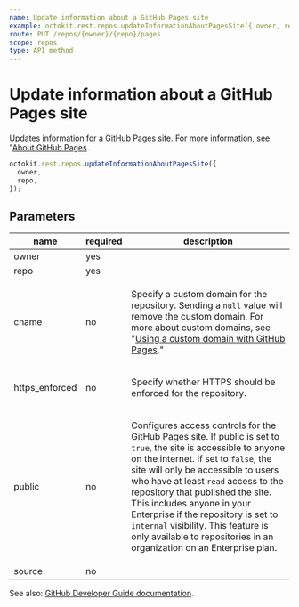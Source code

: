 ```yaml
---
name: Update information about a GitHub Pages site
example: octokit.rest.repos.updateInformationAboutPagesSite({ owner, repo })
route: PUT /repos/{owner}/{repo}/pages
scope: repos
type: API method
---
```


# Update information about a GitHub Pages site

Updates information for a GitHub Pages site. For more information, see "[About GitHub Pages](/github/working-with-github-pages/about-github-pages).

```js
octokit.rest.repos.updateInformationAboutPagesSite({
  owner,
  repo,
});
```

## Parameters

<table>
  <thead>
    <tr>
      <th>name</th>
      <th>required</th>
      <th>description</th>
    </tr>
  </thead>
  <tbody>
    <tr><td>owner</td><td>yes</td><td>

</td></tr>
<tr><td>repo</td><td>yes</td><td>

</td></tr>
<tr><td>cname</td><td>no</td><td>

Specify a custom domain for the repository. Sending a `null` value will remove the custom domain. For more about custom domains, see "[Using a custom domain with GitHub Pages](https://help.github.com/articles/using-a-custom-domain-with-github-pages/)."

</td></tr>
<tr><td>https_enforced</td><td>no</td><td>

Specify whether HTTPS should be enforced for the repository.

</td></tr>
<tr><td>public</td><td>no</td><td>

Configures access controls for the GitHub Pages site. If public is set to `true`, the site is accessible to anyone on the internet. If set to `false`, the site will only be accessible to users who have at least `read` access to the repository that published the site. This includes anyone in your Enterprise if the repository is set to `internal` visibility. This feature is only available to repositories in an organization on an Enterprise plan.

</td></tr>
<tr><td>source</td><td>no</td><td>

</td></tr>
  </tbody>
</table>

See also: [GitHub Developer Guide documentation](https://docs.github.com/rest/reference/repos#update-information-about-a-github-pages-site).
